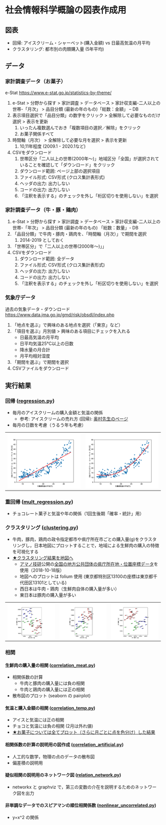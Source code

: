 # 社会情報科学概論の図表作成用

## 図表

- 回帰: アイスクリーム・シャーベット(購入金額) vs 日最高気温の月平均
- クラスタリング: 都市別の肉類購入量 (5年平均)

## データ

### 家計調査データ（お菓子）

e-Stat https://www.e-stat.go.jp/statistics-by-theme/

1. e-Stat > 分野から探す > 家計調査 > データベース > 家計収支編-二人以上の世帯-「月次」 > 品目分類 (最新の年のもの)「総数：金額」 – DB
1. 表示項目選択で「品目分類」の数字をクリック > 全解除して必要なものだけ選択 > 表示を更新
   1. いったん複数選んでおき「複数項目の選択／解除」をクリック
   2. お菓子関係すべて
2. 時間軸（月次） > 全解除して必要な月を選択 > 表示を更新
   1. 10,11年程度 (2009.1 - 2020.1など)
4. CSVをダウンロード
   1. 世帯区分「二人以上の世帯(2000年～)」地域区分「全国」が選択されていることを確認して「ダウンロード」をクリック
   2. ダウンロード範囲: ページ上部の選択項目
   3. ファイル形式: CSV形式 (クロス集計表形式)
   4. ヘッダの出力: 出力しない
   5. コードの出力: 出力しない
   6. 「注釈を表示する」のチェックを外し「桁区切りを使用しない」を選択

### 家計調査データ（牛・豚・鶏肉）

1. e-Stat > 分野から探す > 家計調査 > データベース > 家計収支編-二人以上の世帯-「年次」 > 品目分類 (最新の年のもの) 「総数：数量」- DB
2. 「品目分類」で牛肉・豚肉・鶏肉を、「時間軸（月次）」で期間を選択
   1. 2014-2019 としておく
3. 「世帯区分」で「二人以上の世帯(2000年～)」」
4. CSVをダウンロード
   1. ダウンロード範囲: 全データ
   2. ファイル形式: CSV形式 (クロス集計表形式)
   3. ヘッダの出力: 出力しない
   4. コードの出力: 出力しない
   5. 「注釈を表示する」のチェックを外し「桁区切りを使用しない」を選択


### 気象庁データ

過去の気象データ・ダウンロード https://www.data.jma.go.jp/gmd/risk/obsdl/index.php

1. 「地点を選ぶ」で興味のある地点を選択（「東京」など）
1. 「項目を選ぶ」月別値 > 興味のある項目にチェックを入れる
    - 日最高気温の月平均
    - 日平均気温25°C以上の日数
    - 降水量の月合計
    - 月平均相対湿度
1. 「期間を選ぶ」で期間を選択
1. CSVファイルをダウンロード

## 実行結果

### 回帰 ([regression.py](regression.py))

- 毎月のアイスクリームの購入金額と気温の関係
  - 参考: アイスクリームの売れ方 (回帰): [奥村先生のページ](https://oku.edu.mie-u.ac.jp/~okumura/stat/160118.html)
- 毎月の日数を考慮（うるう年も考慮）

<table>
<tr>
<td><img alt="1st-order" src="fig/regression-white-1st_page_2.png" width="256"></td>
<td><img alt="2nd-order" src="fig/regression-white-2nd_page_2.png" width="256"></td>
</tr>
</table>

### 重回帰 ([mult_regression.py](mult_regression.py))

- チョコレート菓子と気温や年の関係（1回生後期「確率・統計」用）

### クラスタリング ([clustering.py](clustering.py))

- 牛肉，豚肉，鶏肉の政令指定都市や県庁所在市ごとの購入量(g)をクラスタリングし，日本地図にプロットすることで，地域による生鮮肉の購入の特徴を可視化する
- [★クラスタリング結果を地図へ](https://hkawash.github.io/sis-intro/map-clustering_2014-2018.html)
  - [アマノ技研](https://amano-tec.com/)公開の[全国の地方公共団体の県庁所在地・位置座標データ](https://amano-tec.com/data/localgovernments.html)を使用（2018-10-18版）
  - 地図へのプロットは folium 使用 (東京都特別区13100の座標は東京都千代田区13101としている)
  - 西日本は牛肉・鶏肉（生鮮肉自体の購入量が多い）
  - 東日本は豚肉の購入量が多い

<table>
<tr>
<td><img alt="220-221" src="fig/clustering_2014-2018-white_page_1.png" width="256"></td>
<td><img alt="220-222" src="fig/clustering_2014-2018-white_page_2.png" width="256"></td>
<td><img alt="221-222" src="fig/clustering_2014-2018-white_page_3.png" width="256"></td>
</tr>
</table>

### 相関

#### 生鮮肉の購入量の相関 ([correlation_meat.py](correlation_meat.py))

- 相関係数の計算
  - 牛肉と豚肉の購入量には負の相関
  - 牛肉と鶏肉の購入量には正の相関
- 散布図のプロット (seaborn の pairplot)

#### 気温と購入金額の相関 ([correlation_temp.py](correlation_temp.py))

- アイスと気温には正の相関
- チョコと気温には負の相関 (2月は外れ値)
- [★お菓子については全てプロット（さらに月ごとに点を色分け）した結果](corr-temp.md)

#### 相関係数の計算の説明用の図作成 ([correlation_artificial.py](correlation_artificial.py))

- 人工的な数学，物理の点のデータの散布図
- 偏差積の説明用

#### 疑似相関の説明用のネットワーク図 ([relation_network.py](relation_network.py))

- networkx と graphviz で，第三の変数の介在を説明するためのネットワーク図を出力

#### 非単調なデータでのスピアマンの順位相関係数 ([nonlinear_uncorrelated.py](nonlinear_uncorrelated.py))

- y=x^2 の関係
